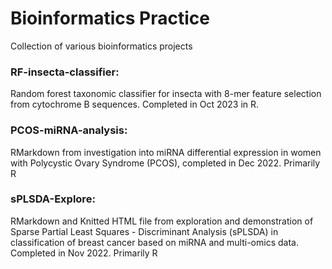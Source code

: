 # Bioinformatics Practice
Collection of various bioinformatics projects

### RF-insecta-classifier:
Random forest taxonomic classifier for insecta with 8-mer feature selection from cytochrome B sequences. Completed in Oct 2023 in R. 

### PCOS-miRNA-analysis:
RMarkdown from investigation into miRNA differential expression in women with Polycystic Ovary Syndrome (PCOS), completed in Dec 2022. Primarily R

### sPLSDA-Explore:
RMarkdown and Knitted HTML file from exploration and demonstration of Sparse Partial Least Squares - Discriminant Analysis (sPLSDA) in classification of breast cancer based on miRNA and multi-omics data. Completed in Nov 2022. Primarily R


